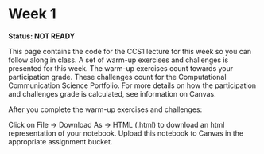 # Week 1

**Status: NOT READY**

This page contains the code for the CCS1 lecture for this week so you can follow along in class. A set of warm-up exercises and challenges is presented for this week. The warm-up exercises count towards your participation grade. These challenges count for the Computational Communication Science Portfolio. For more details on how the participation and challenges grade is calculated, see information on Canvas.

After you complete the warm-up exercises and challenges:

Click on File -> Download As -> HTML (.html) to download an html representation of your notebook. Upload this notebook to Canvas in the appropriate assignment bucket. 
